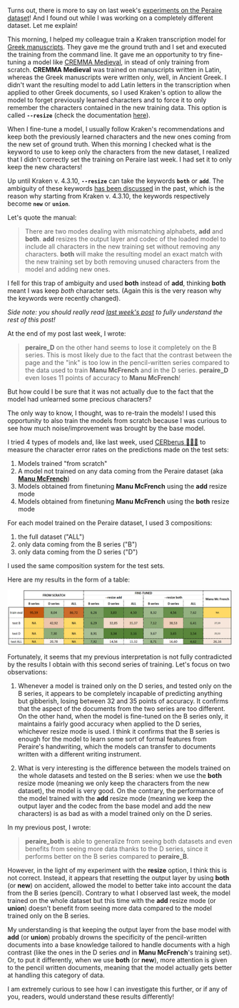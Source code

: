 <!--
.. title: 014 - RT(F)M for the Peraire Experiment
.. slug: 014
.. date: 2023-08-04 13:51:14 UTC-04:00
.. tags: HTR, kraken, experiment
.. category: dataset
.. link: 
.. description: 
.. type: text
-->

Turns out, there is more to say on last week's [experiments on the Peraire dataset](../012/)! And I found out while I was working on a completely different dataset. Let me explain!

This morning, I helped my colleague train a Kraken transcription model for [Greek manuscripts](https://ecrituresnumeriques.ca/fr/Activites/Projets/2016/1/19/Anthologie-grecque). They gave me the ground truth and I set and executed the training from the command line. It gave me an opportunity to try fine-tuning a model like [CREMMA Medieval](https://zenodo.org/record/7234166), in stead of only training from scratch. **CREMMA Medieval** was trained on manuscripts written in Latin, whereas the Greek manuscripts were written only, well, in Ancient Greek. I didn't want the resulting model to add Latin letters in the transcription when applied to other Greek documents, so I used Kraken's option to allow the model to forget previously learned characters and to force it to only remember the characters contained in the new training data. This option is called **`--resize`** (check the documentation [here](https://github.com/mittagessen/kraken/blob/4.3.7/docs/ketos.rst#fine-tuning)).

When I fine-tune a model, I usually follow Kraken's recommendations and keep both the previously learned characters and the new ones coming from the new set of ground truth. When this morning I checked what is the keyword to use to keep only the characters from the new dataset, I realized that I didn't correctly set the training on Peraire last week. I had set it to only keep the new characters!

Up until Kraken v. 4.3.10, **`--resize`** can take the keywords **`both`** or **`add`**. The ambiguity of these keywords [has been discussed](https://github.com/mittagessen/kraken/issues/478) in the past, which is the reason why starting from Kraken v. 4.3.10, the keywords respectively become **`new`** or **`union`**.

Let's quote the manual:

> There are two modes dealing with mismatching alphabets, **add** and **both**. **add** resizes the output layer and codec of the loaded model to include all characters in the new training set without removing any characters. **both** will make the resulting model an exact match with the new training set by both removing unused characters from the model and adding new ones.

I fell for this trap of ambiguity and used **both** instead of **add**, thinking **both** meant I was keep *both* character sets. (Again this is the very reason why the keywords were recently changed).

*Side note: you should really read [last week's post](../012/) to fully understand the rest of this post!*

At the end of my post last week, I wrote:

> **peraire_D** on the other hand seems to lose it completely on the B series. This is most likely due to the fact that the contrast between the page and the "ink" is too low in the pencil-written series compared to the data used to train **Manu McFrench** and in the D series. **peraire_D** even loses 11 points of accuracy to **Manu McFrench**!

But how could I be sure that it was not actually due to the fact that the model had unlearned some precious characters?

The only way to know, I thought, was to re-train the models! I used this opportunity to also train the models from scratch because I was curious to see how much noise/improvement was brought by the base model.

I tried 4 types of models and, like last week, used [CERberus 🐶🐶🐶](https://github.com/WHaverals/CERberus) to measure the character error rates on the predictions made on the test sets:

1. Models trained "from scratch"
2. A model not trained on any data coming from the Peraire dataset (aka [**Manu McFrench**](https://zenodo.org/record/6657809))
3. Models obtained from finetuning **Manu McFrench** using the **add** resize mode
4. Models obtained from finetuning **Manu McFrench** using the **both** resize mode

For each model trained on the Peraire dataset, I used 3 compositions:

1. the full dataset ("ALL")
2. only data coming from the B series ("B")
3. only data coming from the D series ("D")

I used the same composition system for the test sets.

Here are my results in the form of a table:

<img src="/images/peraire_scores.png" alt="a table of the scored obtained on the different train set, test set and resize configurations" widht="400px">

Fortunately, it seems that my previous interpretation is not fully contradicted by the results I obtain with this second series of training. Let's focus on two observations:

1. Whenever a model is trained only on the D series, and tested only on the B series, it appears to be completely incapable of predicting anything but gibberish, losing between 32 and 35 points of accuracy. It confirms that the aspect of the documents from the two series are too different. On the other hand, when the model is fine-tuned on the B series only, it maintains a fairly good accuracy when applied to the D series, whichever resize mode is used. I think it confirms that the B series is enough for the model to learn some sort of formal features from Peraire's handwriting, which the models can transfer to documents written with a different writing instrument.

2. What is very interesting is the difference between the models trained on the whole datasets and tested on the B series: when we use the **both** resize mode (meaning we only keep the characters from the new dataset), the model is very good. On the contrary, the performance of the model trained with the **add** resize mode (meaning we keep the output layer and the codec from the base model and add the new characters) is as bad as with a model trained only on the D series.

In my previous post, I wrote:

> **peraire_both** is able to generalize from seeing both datasets and even benefits from seeing more data thanks to the D series, since it performs better on the B series compared to **peraire_B**.

However, in the light of my experiment with the **resize** option, I think this is not correct. Instead, it appears that resetting the output layer by using **both** (or **new**) on accident, allowed the model to better take into account the data from the B series (pencil). Contrary to what I observed last week, the model trained on the whole dataset but this time with the **add** resize mode (or **union**) doesn't benefit from seeing more data compared to the model trained only on the B series.

My understanding is that keeping the output layer from the base model with **add** (or **union**) probably drowns the specificity of the pencil-written documents into a base knowledge tailored to handle documents with a high contrast (like the ones in the D series *and* in **Manu McFrench**'s training set). Or, to put it differently, when we use **both** (or **new**), more attention is given to the pencil written documents, meaning that the model actually gets better at handling this category of data.

I am extremely curious to see how I can investigate this further, or if any of you, readers, would understand these results differently!
